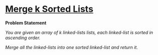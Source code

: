 # [Merge k Sorted Lists](https://leetcode.com/problems/merge-k-sorted-lists/description/)

**Problem Statement**

_You are given an array of k linked-lists lists, each linked-list is sorted in ascending order._

_Merge all the linked-lists into one sorted linked-list and return it._
